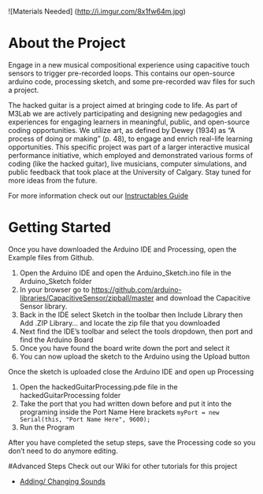 ![Materials Needed]
(http://i.imgur.com/8x1fw64m.jpg)
# About the Project
Engage in a new musical compositional experience using capacitive touch sensors to trigger pre-recorded loops. This contains our open-source arduino code, processing sketch, and some pre-recorded wav files for such a project.

The hacked guitar is a project aimed at bringing code to life. As part of M3Lab we are actively participating and designing new pedagogies and experiences for engaging learners in meaningful, public, and open-source coding opportunities. We utilize art, as defined by Dewey (1934) as “A process of doing or making” (p. 48), to engage and enrich real-life learning opportunities. This specific project was part of a larger interactive musical performance initiative, which employed and demonstrated various forms of coding (like the hacked guitar), live musicians, computer simulations, and public feedback that took place at the University of Calgary. Stay tuned for more ideas from the future.

For more information check out our [Instructables Guide](http://www.instructables.com/id/Hacked-Guitar/)

# Getting Started
Once you have downloaded the Arduino IDE and Processing, open the Example files from Github.

1. Open the Arduino IDE and open the Arduino_Sketch.ino file in the Arduino_Sketch folder
2. In your browser go to https://github.com/arduino-libraries/CapacitiveSensor/zipball/master and download the Capacitive Sensor library.
3. Back in the IDE select Sketch in the toolbar then Include Library then Add .ZIP Library… and locate the zip file that you downloaded
4. Next find the IDE’s toolbar and select the tools dropdown, then port and find the Arduino Board
5. Once you have found the board write down the port and select it
6. You can now upload the sketch to the Arduino using the Upload button

Once the sketch is uploaded close the Arduino IDE and open up Processing

1. Open the hackedGuitarProcessing.pde file in the hackedGuitarProcessing folder
2. Take the port that you had written down before and put it into the programing inside the Port Name Here brackets
  `myPort = new Serial(this, "Port Name Here", 9600);`
3. Run the Program

After you have completed the setup steps, save the Processing code so you don’t need to do anymore editing.

#Advanced Steps
Check out our Wiki for other tutorials for this project

* [Adding/ Changing Sounds](http://github.com/rjb75/hacked-guitar/wiki/Changing-the-Sounds)
